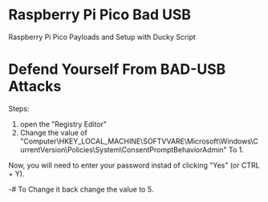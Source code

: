 # Raspberry Pi Pico Bad USB
Raspberry Pi Pico Payloads and Setup with Ducky Script

# Defend Yourself From BAD-USB Attacks
Steps:
1. open the "Registry Editor"
2. Change the value of "Computer\HKEY_LOCAL_MACHINE\SOFTVVARE\Microsoft\Windows\CurrentVersion\Policies\System\ConsentPromptBehaviorAdmin" To 1.

Now, you will need to enter your password instad of clicking "Yes" (or CTRL + Y).

-# To Change it back change the value to 5.
